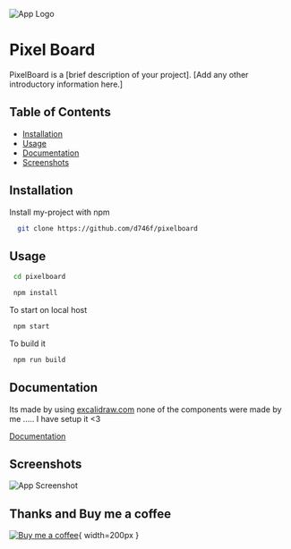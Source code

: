 ![App Logo](https://cdn.discordapp.com/attachments/1164911295993229364/1190916489050603571/Black_Simple_Hello_Ghost_Desktop_Wallpaper_5.png?ex=65a38a69&is=65911569&hm=ca8037ec2fcece29cb6a4c2c7d03e18b9889540861665482506dd90d9d0c0a47&)

# Pixel Board

PixelBoard is a [brief description of your project]. [Add any other introductory information here.]

## Table of Contents
- [Installation](#installation)
- [Usage](#usage)
- [Documentation](#documentation)
- [Screenshots](#Screenshots)


## Installation

Install my-project with npm

```bash
  git clone https://github.com/d746f/pixelboard
```
    
## Usage

```bash
 cd pixelboard
```
```bash
 npm install
```
To start on local host 
```bash
 npm start
```
To build it
```bash
 npm run build
```

## Documentation
Its made by using [excalidraw.com](https://excalidraw.com/) none of the components were made by me ..... I have setup it <3



[Documentation](https://docs.excalidraw.com/)


## Screenshots

![App Screenshot](https://cdn.discordapp.com/attachments/1164911295993229364/1190916741589647481/S1.png?ex=65a38aa5&is=659115a5&hm=2e8c2ba34dc9dc14e69c2dcfd0f63bcd6fefd7a01019aa9705f4cad1f3fb4a07&)


## Thanks and Buy me a coffee

[![Buy me a coffee](https://cdn.buymeacoffee.com/buttons/v2/default-yellow.png)](https://www.buymeacoffee.com/whitefireshoto){ width=200px }


